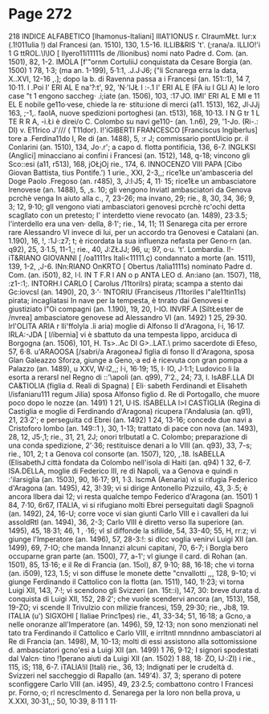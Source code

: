 # Page 272

218 INDICE ALFABETICO [lhamonus-ltaliani] IllA1'IONUS r. ClraumMŁt. Iur:x (.1!011ulia !) dal Francesi (an. 1510), 130, 1.5-16. ILLIB&RIS 't'. (;rana/a. ILLIO!'i 1 G ttROL.\l\IO [ llyero11i11111s de /llionibus) nomi nato Padre d. Com. (an. 1501), 82, 1-2. IMOLA [f'"ornm CortuliiJ conquistata da Cesare Borgia (an. 1500) 1 78, 1·3; (ma an. 1-199), 5·1:1, .J.J·J6; ("li Scnarega erra la data, X..XVI, 12-16 ,.]; dopo la b. di Ravenna passa a i Francesi (an. 151::1), 14 7, 10·11. l .Poi I' ERI AL E na'?:t', 92, 'N·'lJŁ I :-.1 I' ERI AL E (FA iu I GLI A) le loro case "t 1 engono saccheg· .i;iate (an. 1506), 103, :17·JO. IMI' ERI AL E MI e 11 EL E nobile ge11o·vese, chiede la re· stitu:ione di merci (a11. 1513), 162, Jl·JJj 163, ;-1,. faoIA, nuove spedizioni portoghesi (an. t513), 168, 10·13. I N G tr 1 L TE R R A, -i.Łi è direi/o C. Colombo su navi ge110- (an. 1.n6), 29, '1-Jo. (Ri-.: DI) v. E11rico J'/// ( T11dor). I!'iGlBERTI FRANCESCO [Franciscus lngiberlus] tore a .Ferdina11do I, Re di (an. 1488), 5, :r J; commissario pontUicio pr. il Conlarini (an. 1510), 134, Jo·.r'; a capo d. flotta pontificia, 136, 6-7. INGLKSl (Anglici] minacciano ai confini i Francesi (an. 1512), 148, q-18; vincono gli Sco::esi (a11, r513), 168, jOŁjOj rie., 174, 6. INNOCENZO VIII PAPA [Cibo Giovan Battista, tius Pontife.\') 1 urie., XXI, 2-3,,; rice1Łe un'ambasceria del Doge Paolo .Fregoso (an. r485), 3, J:l·J5; 4, 11· 15; rice1Łe un ambasciatore lrenovese (an. 1488), 5, ,s. 10; gli vengono lnviatl ambasciatori da Genova pcrchè venga In aiuto alla c., 7, 23-26; ma invano, 29; rie., 8, 30, 34, 36; 9, 3; 12, 9·10; gll vengono viati ambasciatori genovesi pcrchè rc\'ochi detta scagllato con un pretesto; I' interdetto viene revocato (an. 1489), 23·3.5; l'interdello era una ven· della, 8·1'; rie., 14, 11; 11 Senarega cita per errore rare Alessandro VI invece di lui, per un accordo tra Genovesi e Catalani (an. 1.190), 16, !, :1J·:z7; t; è ricordata la sua influenza nefasta per Geno·rn (an. q92), 25, 3·1.5, 11-1,; rie., 40, J:ZŁJJ; 96, u; 97, o·u. 't'. Lombardia. I!-iT&RIANO GIOVANNI [ /oa1111rs ltali<11111.ç) condannato a morte (an. 1511), 139, 1-2, ,J-6. INn:RIANO OnKRTO [ Obertus /talia1111s) nominato Padre d. Com. (an. i501), 82, l·l. IN T F.R l AN o p ANTA LEO d. An:iano (an. 1507), 118, :z1-:1;. INTORH.I CARLO [ Carolus /11torilrs) pirata; scampa a stento dai Gc:iovcsl (an. 1490), 20, 3·'· 1NTORIU (Franciseus /11toriles l"ale11tin11s) pirata; incagliatasi In nave per la tempesta, è tnrato dai Genovesi e giustiziato l"Oi compagni (an. 1.190), 19, 20, I-IO. INVRF.A [SiltŁester de /nvrea] ambasciatore genovese ad Alessandro VI (an. 1492) 1 25, 29·30. lrl'OLlTA ARIA r lli'ffolyla .li aria) moglie di Alfonso II d'Aragona, l·i, 16·17. IRLA:-JDA [ l/ibernia] vi è sbattuto da una tempesta lippo, arciduca di Borgogna (an. 1506), 101, H. Ts>..Ac DI G>..LAT.\ primo sacerdote di Efeso, 57, 6·8. u'ARAOOSA [/sabri/a AragoneaJ figlia di fonso Il d'Aragona, sposa Glan Galeazzo Sforza, giunge a Geno,·a ed è ricevuta con gran pompa a Palazzo (an. 1489), u XXV, W·l2,,; l·i, 16·19; 15, I· IO, J·1:1; Ludovico li la esorta a rerarsl nel Regno di ::'\apoli (an. q99), 7'2., 24; 73, I. lsABF.LLA Dl CA&TIOLIA (figlia d. Reali di Spagna) [ Eli· sabeth Ferdinandi et Elisaheth l/isfaniaru111 regum Jilia) sposa Alfonso figlio d. Re di Portogallo, che muore poco dopo le nozze (an. 1491) 1 21, U·IS. ISABELLA l>I CASTIGLIA (Regina di Castiglia e moglie di Ferdinando d'Aragona) ricupera l'Andalusia (an. q91), 21, 23·2'; e perseguita cd Ebrei (an. 1492) 1 24, 13-16; concede due navi a Cristoforo lombo (an. 149::1 ), 30, 1-13; trattato di pace con nova (an. 1493), 28, 12, J5·,1; rie., 31, 21, 2J; onori trlbutatl a C. Colombo; preparazione di una conda spedizione, 2'·36; restituisce denari a lo VIII (an. q93), 33, 7-s; rie., 101, 2; t a Genova col consorte (an. 1507), 120, ,.18. IsABELLA (ElisabethJ città fondata da Colombo nell'isola di Haiti (an. q94) 1 32, 6-7. ISA.DELLA, moglie di Federico III, re di Napoli, va a Genova e quindi n :'ilarsiglia (an. 1503), 90, 16·17; 91, 1·3. IscmA (Aenaria) vi si rifugia Federico d'Aragona (an. 1495), 42, 3!·39; vi si dirige Antonello Pizzuilo, 43, 3·.5; è ancora llbera dai 12; vi resta qualche tempo Federico d'Aragona (an. 1501) 1 84, 7·10, 6r67, ITALIA, vi si rifugiano molti Ebrei perseguitati dagli Spagnoli (an. 1492), 24, 16-U; corre voce vi sian giunti Carlo VIII e i cavalleri da lui assoldRtl (an. 1494), 36, 2-3; Carlo VIII è diretto verso lla superiore (an. 1495), 45, 18·31; 46, 1 , ·16; vl sl diffonde la sifilide, 54, 33-40; 55, H, rr:z; vi giunge l'Imperatore (an. 1496), 57, 28-3:!: si dlcc voglia venirvi Luigi XII (an. 1499), 69, 7-IO; che manda Innanzi alcuni capitani, 70, 6-7; i Borgla bero occuparne gran parte (an. 1500), 77, a-1'; vl giunge il card. di Rohan (an. 1501), 85, 13·16; e il Re di Francia (an. 15ol), 87, 9·10; 88, 16·18; che vi torna (an. i509), 123, 1.5; vi son diffuse le monete dette "cnvallotti ,,, 128, 9-10; vi giunge Ferdinando il Cattolico con la flotta (an. 1511), 140, 1!·23; vi torna Luigi XII, 143, 7·!; vi scendono gli Svizzeri (an. 15t::i), 147, 30: breve durata d. conquista di Luigi XII, 152, 28·2'; che vuole scendervi ancora (an, 1513), 158, 19-ZO; vi scende Il Trivulzio con milizie francesi, 159, 29·30; rie., Jb8, 19. ITALIA (u') SIGXOHl [ llaliae Princ1pes) rie., 41, 33-34; 51, 16·18; a Gcno,·a nelle onoranze all'Imperatore (an. 1496), 59, 12·13; non sono menzionati nel tato tra Ferdinando il Cattolico e Carlo VIII, e irrltntl mnndnno ambasciatori al Re di Francia (an. 1498), M, 10-13; molti di essi assistono alla sottomissione d. ambasciatori gcno\'esi a Luigi XII (an. 1499) 1 76, 9·12; I signori spodestati dal Valcn· tino !1perano aiuti da Luigi XII (an. 1502) 1 88, 18· ZO, IJ·:ZI) i rie., 115, ìS; 118, 6-7. iTALIA!il [Itali) rie., 36, 13; Indignati per le crudeltà d. Svizzeri nel saccheggio di Rapallo (an. 149'4). 37, 3; sperano di potere sconfiggere Carlo VIII (an. i495), 49, 23·2.5; combattono contro I Francesi pr. Forno,·o; rl ncresclmento d. Senarega per la loro non bella prova, u X.XXI, 30·31,,; 50, 10·39, 8·11 1 11·
